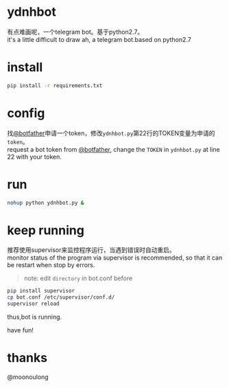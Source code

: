 # ydnhbot
有点难画呢，一个telegram bot。基于python2.7。   
it's a little difficult to draw ah, a telegram bot.based on python2.7



# install
```sh
pip install -r requirements.txt
```

# config
找[@botfather](https://t.me/botfather)申请一个token，修改`ydnhbot.py`第22行的TOKEN变量为申请的`token`。  
request a bot token from [@botfather](https://t.me/botfather), change the `TOKEN` in `ydnhbot.py` at line 22 with your token. 

# run
```sh
nohup python ydnhbot.py &
```

# keep running
推荐使用supervisor来监控程序运行，当遇到错误时自动重启。  
monitor status of the program via supervisor is recommended, so that it can be restart when stop by errors.
>note: edit `directory` in bot.conf before
```sh
pip install supervisor
cp bot.conf /etc/supervisor/conf.d/
supervisor reload
```
thus,bot is running.

have fun!

# thanks
@moonoulong
